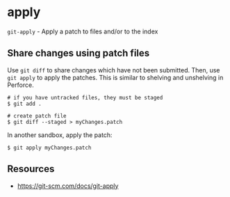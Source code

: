 # apply

`git-apply` - Apply a patch to files and/or to the index

## Share changes using patch files
Use `git diff` to share changes which have not been submitted. Then, use `git apply` to apply the patches. This is similar to shelving and unshelving in Perforce.

```
# if you have untracked files, they must be staged
$ git add .

# create patch file
$ git diff --staged > myChanges.patch
```

In another sandbox, apply the patch:
```
$ git apply myChanges.patch
```

## Resources
- https://git-scm.com/docs/git-apply
